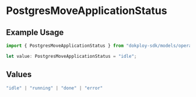 # PostgresMoveApplicationStatus

## Example Usage

```typescript
import { PostgresMoveApplicationStatus } from "dokploy-sdk/models/operations";

let value: PostgresMoveApplicationStatus = "idle";
```

## Values

```typescript
"idle" | "running" | "done" | "error"
```